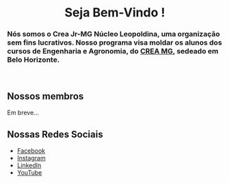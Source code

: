 <h1 align="center" > Seja Bem-Vindo ! </h1> 

<h3> Nós somos o Crea Jr-MG Núcleo Leopoldina, uma organização sem fins lucrativos. Nosso programa visa moldar os alunos dos cursos de Engenharia e Agronomia, do <a href="https://www.crea-mg.org.br">CREA MG</a>, sedeado em Belo Horizonte. </h3>
<br>

<h2>Nossos membros</h2>
Em breve...

<h2>Nossas Redes Sociais</h2>
<ul>
  <li><a href="https://www.facebook.com/CreaJrMGLeopoldina/">Facebook</a></li>  
  <li><a href="https://instagram.com/creajrmgleopoldina?igshid=MjkzY2Y1YTY=">Instagram</a></li>
  <li><a href="https://www.linkedin.com/company/75716792/admin/">LinkedIn</a></li>
  <li><a href="https://www.youtube.com/@leopoldinacrea-minasjr.">YouTube</a></li>
</ul>


